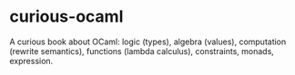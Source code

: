 # curious-ocaml
A curious book about OCaml: logic (types), algebra (values), computation (rewrite semantics), functions (lambda calculus), constraints, monads, expression.
